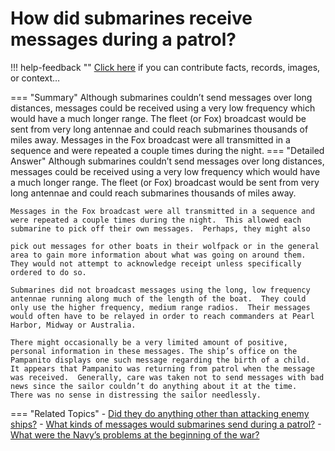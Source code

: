 # How did submarines receive messages during a patrol?

!!! help-feedback ""
    <a href="/feedback/" data-feedback-link>Click here</a>
    if you can contribute facts, records, images, or context…

<a id="summary"></a>
=== "Summary"
    Although submarines couldn’t send messages over long distances, messages could be received using a very low frequency which would have a much longer range. The fleet (or Fox) broadcast would be sent from very long antennae and could reach submarines thousands of miles away. Messages in the Fox broadcast were all transmitted in a sequence and were repeated a couple times during the night.
=== "Detailed Answer"
    Although submarines couldn’t send messages over long distances, messages could be received using a very low frequency which would have a much longer range.  The fleet (or Fox) broadcast would be sent from very long antennae and could reach submarines thousands of miles away.

    Messages in the Fox broadcast were all transmitted in a sequence and were repeated a couple times during the night.  This allowed each submarine to pick off their own messages.  Perhaps, they might also

    pick out messages for other boats in their wolfpack or in the general area to gain more information about what was going on around them.  They would not attempt to acknowledge receipt unless specifically ordered to do so.

    Submarines did not broadcast messages using the long, low frequency antennae running along much of the length of the boat.  They could only use the higher frequency, medium range radios.  Their messages would often have to be relayed in order to reach commanders at Pearl Harbor, Midway or Australia.

    There might occasionally be a very limited amount of positive, personal information in these messages. The ship’s office on the Pampanito displays one such message regarding the birth of a child.  It appears that Pampanito was returning from patrol when the message was received.  Generally, care was taken not to send messages with bad news since the sailor couldn’t do anything about it at the time.  There was no sense in distressing the sailor needlessly.
=== "Related Topics"
    - [Did they do anything other than attacking enemy ships?](./did-they-do-anything-other-than-attacking-enemy-ships.md#summary)
    - [What kinds of messages would submarines send during a patrol?](./what-kinds-of-messages-would-submarines-send-during-a-patrol.md#summary)
    - [What were the Navy’s problems at the beginning of the war?](./what-were-the-navys-problems-at-the-beginning-of-the-war.md#summary)
